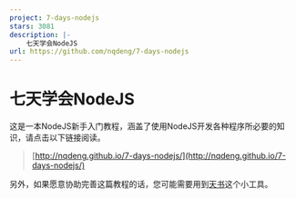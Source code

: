 ```yaml
---
project: 7-days-nodejs
stars: 3081
description: |-
    七天学会NodeJS
url: https://github.com/nqdeng/7-days-nodejs
---
```


七天学会NodeJS
=============

这是一本NodeJS新手入门教程，涵盖了使用NodeJS开发各种程序所必要的知识，请点击以下链接阅读。

>	[http://nqdeng.github.io/7-days-nodejs/](http://nqdeng.github.io/7-days-nodejs/)

另外，如果愿意协助完善这篇教程的话，您可能需要用到[天书](https://github.com/nqdeng/tianshu)这个小工具。

